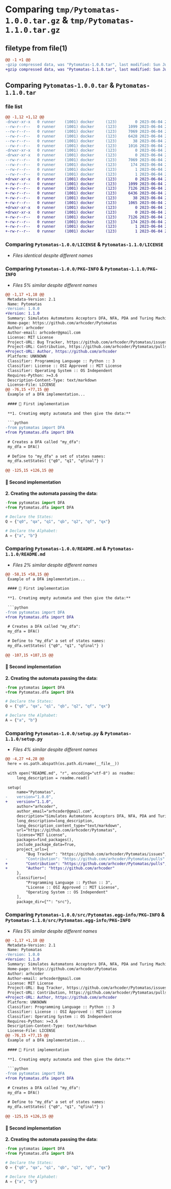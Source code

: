 # Comparing `tmp/Pytomatas-1.0.0.tar.gz` & `tmp/Pytomatas-1.1.0.tar.gz`

## filetype from file(1)

```diff
@@ -1 +1 @@
-gzip compressed data, was "Pytomatas-1.0.0.tar", last modified: Sun Jun  4 22:37:17 2023, max compression
+gzip compressed data, was "Pytomatas-1.1.0.tar", last modified: Sun Jun  4 23:00:57 2023, max compression
```

## Comparing `Pytomatas-1.0.0.tar` & `Pytomatas-1.1.0.tar`

### file list

```diff
@@ -1,12 +1,12 @@
-drwxr-xr-x   0 runner    (1001) docker     (123)        0 2023-06-04 22:37:17.110974 Pytomatas-1.0.0/
--rw-r--r--   0 runner    (1001) docker     (123)     1099 2023-06-04 22:37:05.000000 Pytomatas-1.0.0/LICENSE
--rw-r--r--   0 runner    (1001) docker     (123)     7069 2023-06-04 22:37:17.110974 Pytomatas-1.0.0/PKG-INFO
--rw-r--r--   0 runner    (1001) docker     (123)     6428 2023-06-04 22:37:05.000000 Pytomatas-1.0.0/README.md
--rw-r--r--   0 runner    (1001) docker     (123)       38 2023-06-04 22:37:17.110974 Pytomatas-1.0.0/setup.cfg
--rw-r--r--   0 runner    (1001) docker     (123)     1016 2023-06-04 22:37:05.000000 Pytomatas-1.0.0/setup.py
-drwxr-xr-x   0 runner    (1001) docker     (123)        0 2023-06-04 22:37:17.110974 Pytomatas-1.0.0/src/
-drwxr-xr-x   0 runner    (1001) docker     (123)        0 2023-06-04 22:37:17.110974 Pytomatas-1.0.0/src/Pytomatas.egg-info/
--rw-r--r--   0 runner    (1001) docker     (123)     7069 2023-06-04 22:37:17.000000 Pytomatas-1.0.0/src/Pytomatas.egg-info/PKG-INFO
--rw-r--r--   0 runner    (1001) docker     (123)      174 2023-06-04 22:37:17.000000 Pytomatas-1.0.0/src/Pytomatas.egg-info/SOURCES.txt
--rw-r--r--   0 runner    (1001) docker     (123)        1 2023-06-04 22:37:17.000000 Pytomatas-1.0.0/src/Pytomatas.egg-info/dependency_links.txt
--rw-r--r--   0 runner    (1001) docker     (123)        1 2023-06-04 22:37:17.000000 Pytomatas-1.0.0/src/Pytomatas.egg-info/top_level.txt
+drwxr-xr-x   0 runner    (1001) docker     (123)        0 2023-06-04 23:00:57.318496 Pytomatas-1.1.0/
+-rw-r--r--   0 runner    (1001) docker     (123)     1099 2023-06-04 23:00:45.000000 Pytomatas-1.1.0/LICENSE
+-rw-r--r--   0 runner    (1001) docker     (123)     7126 2023-06-04 23:00:57.318496 Pytomatas-1.1.0/PKG-INFO
+-rw-r--r--   0 runner    (1001) docker     (123)     6436 2023-06-04 23:00:45.000000 Pytomatas-1.1.0/README.md
+-rw-r--r--   0 runner    (1001) docker     (123)       38 2023-06-04 23:00:57.318496 Pytomatas-1.1.0/setup.cfg
+-rw-r--r--   0 runner    (1001) docker     (123)     1065 2023-06-04 23:00:45.000000 Pytomatas-1.1.0/setup.py
+drwxr-xr-x   0 runner    (1001) docker     (123)        0 2023-06-04 23:00:57.318496 Pytomatas-1.1.0/src/
+drwxr-xr-x   0 runner    (1001) docker     (123)        0 2023-06-04 23:00:57.318496 Pytomatas-1.1.0/src/Pytomatas.egg-info/
+-rw-r--r--   0 runner    (1001) docker     (123)     7126 2023-06-04 23:00:57.000000 Pytomatas-1.1.0/src/Pytomatas.egg-info/PKG-INFO
+-rw-r--r--   0 runner    (1001) docker     (123)      174 2023-06-04 23:00:57.000000 Pytomatas-1.1.0/src/Pytomatas.egg-info/SOURCES.txt
+-rw-r--r--   0 runner    (1001) docker     (123)        1 2023-06-04 23:00:57.000000 Pytomatas-1.1.0/src/Pytomatas.egg-info/dependency_links.txt
+-rw-r--r--   0 runner    (1001) docker     (123)        1 2023-06-04 23:00:57.000000 Pytomatas-1.1.0/src/Pytomatas.egg-info/top_level.txt
```

### Comparing `Pytomatas-1.0.0/LICENSE` & `Pytomatas-1.1.0/LICENSE`

 * *Files identical despite different names*

### Comparing `Pytomatas-1.0.0/PKG-INFO` & `Pytomatas-1.1.0/PKG-INFO`

 * *Files 5% similar despite different names*

```diff
@@ -1,17 +1,18 @@
 Metadata-Version: 2.1
 Name: Pytomatas
-Version: 1.0.0
+Version: 1.1.0
 Summary: Simulates Automatons Acceptors DFA, NFA, PDA and Turing Machines
 Home-page: https://github.com/arhcoder/Pytomatas
 Author: arhcoder
 Author-email: arhcoder@gmail.com
 License: MIT License
 Project-URL: Bug Tracker, https://github.com/arhcoder/Pytomatas/issues
 Project-URL: Contribution, https://github.com/arhcoder/Pytomatas/pulls
+Project-URL: Author, https://github.com/arhcoder
 Platform: UNKNOWN
 Classifier: Programming Language :: Python :: 3
 Classifier: License :: OSI Approved :: MIT License
 Classifier: Operating System :: OS Independent
 Requires-Python: >=3.6
 Description-Content-Type: text/markdown
 License-File: LICENSE
@@ -76,15 +77,15 @@
 Example of a DFA implementation...
 
 #### 🧿 First implementation
 
 **1. Creating empty automata and then give the data:**
 
 ```python
-from pytomatas import DFA
+from Pytomatas.dfa import DFA
 
 # Creates a DFA called "my_dfa":
 my_dfa = DFA()
 
 # Define to "my_dfa" a set of states names:
 my_dfa.setStates( {"q0", "q1", "qfinal"} )
 
@@ -125,15 +126,15 @@
 ```
 
 #### 🧿 Second implementation
 
 **2. Creating the automata passing the data:**
 
 ```python
-from pytomatas import DFA
+from Pytomatas.dfa import DFA
 
 # Declare the States:
 Q = {"q0", "qa", "q1", "qb", "q2", "qf", "qx"}
 
 # Declare the Alphabet:
 A = {"a", "b"}
```

### Comparing `Pytomatas-1.0.0/README.md` & `Pytomatas-1.1.0/README.md`

 * *Files 2% similar despite different names*

```diff
@@ -58,15 +58,15 @@
 Example of a DFA implementation...
 
 #### 🧿 First implementation
 
 **1. Creating empty automata and then give the data:**
 
 ```python
-from pytomatas import DFA
+from Pytomatas.dfa import DFA
 
 # Creates a DFA called "my_dfa":
 my_dfa = DFA()
 
 # Define to "my_dfa" a set of states names:
 my_dfa.setStates( {"q0", "q1", "qfinal"} )
 
@@ -107,15 +107,15 @@
 ```
 
 #### 🧿 Second implementation
 
 **2. Creating the automata passing the data:**
 
 ```python
-from pytomatas import DFA
+from Pytomatas.dfa import DFA
 
 # Declare the States:
 Q = {"q0", "qa", "q1", "qb", "q2", "qf", "qx"}
 
 # Declare the Alphabet:
 A = {"a", "b"}
```

### Comparing `Pytomatas-1.0.0/setup.py` & `Pytomatas-1.1.0/setup.py`

 * *Files 4% similar despite different names*

```diff
@@ -4,27 +4,28 @@
 here = os.path.abspath(os.path.dirname(__file__))
 
 with open("README.md", "r", encoding="utf-8") as readme:
     long_description = readme.read()
 
 setup(
     name="Pytomatas",
-    version="1.0.0",
+    version="1.1.0",
     author="arhcoder",
     author_email="arhcoder@gmail.com",
     description="Simulates Automatons Acceptors DFA, NFA, PDA and Turing Machines",
     long_description=long_description,
     long_description_content_type="text/markdown",
     url="https://github.com/arhcoder/Pytomatas",
     license="MIT License",
     packages=find_packages(),
     include_package_data=True,
     project_urls={
         "Bug Tracker": "https://github.com/arhcoder/Pytomatas/issues",
-        "Contribution": "https://github.com/arhcoder/Pytomatas/pulls"
+        "Contribution": "https://github.com/arhcoder/Pytomatas/pulls",
+        "Author": "https://github.com/arhcoder"
     },
     classifiers=[
         "Programming Language :: Python :: 3",
         "License :: OSI Approved :: MIT License",
         "Operating System :: OS Independent"
     ],
     package_dir={"": "src"},
```

### Comparing `Pytomatas-1.0.0/src/Pytomatas.egg-info/PKG-INFO` & `Pytomatas-1.1.0/src/Pytomatas.egg-info/PKG-INFO`

 * *Files 5% similar despite different names*

```diff
@@ -1,17 +1,18 @@
 Metadata-Version: 2.1
 Name: Pytomatas
-Version: 1.0.0
+Version: 1.1.0
 Summary: Simulates Automatons Acceptors DFA, NFA, PDA and Turing Machines
 Home-page: https://github.com/arhcoder/Pytomatas
 Author: arhcoder
 Author-email: arhcoder@gmail.com
 License: MIT License
 Project-URL: Bug Tracker, https://github.com/arhcoder/Pytomatas/issues
 Project-URL: Contribution, https://github.com/arhcoder/Pytomatas/pulls
+Project-URL: Author, https://github.com/arhcoder
 Platform: UNKNOWN
 Classifier: Programming Language :: Python :: 3
 Classifier: License :: OSI Approved :: MIT License
 Classifier: Operating System :: OS Independent
 Requires-Python: >=3.6
 Description-Content-Type: text/markdown
 License-File: LICENSE
@@ -76,15 +77,15 @@
 Example of a DFA implementation...
 
 #### 🧿 First implementation
 
 **1. Creating empty automata and then give the data:**
 
 ```python
-from pytomatas import DFA
+from Pytomatas.dfa import DFA
 
 # Creates a DFA called "my_dfa":
 my_dfa = DFA()
 
 # Define to "my_dfa" a set of states names:
 my_dfa.setStates( {"q0", "q1", "qfinal"} )
 
@@ -125,15 +126,15 @@
 ```
 
 #### 🧿 Second implementation
 
 **2. Creating the automata passing the data:**
 
 ```python
-from pytomatas import DFA
+from Pytomatas.dfa import DFA
 
 # Declare the States:
 Q = {"q0", "qa", "q1", "qb", "q2", "qf", "qx"}
 
 # Declare the Alphabet:
 A = {"a", "b"}
```

